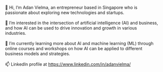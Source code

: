 👋 Hi, I’m Adan Vielma, an entrepreneur based in Singapore who is passionate about exploring new technologies and startups.
<br><br>👀 I’m interested in the intersection of artificial intelligence (AI) and business, and how AI can be used to drive innovation and growth in various industries.
<br><br>🌱 I’m currently learning more about AI and machine learning (ML) through online courses and workshops on how AI can be applied to different business models and strategies.
<br><br>📫 LinkedIn profile at https://www.linkedin.com/in/adanvielma/ 
